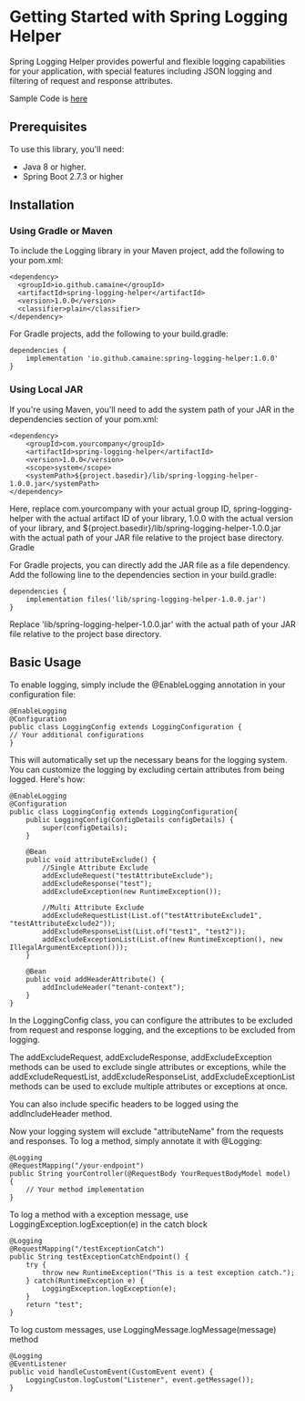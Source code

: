 # Getting Started with Spring Logging Helper

Spring Logging Helper provides powerful and flexible logging capabilities for your application, with special features including JSON logging and filtering of request and response attributes.

Sample Code is [here](https://github.com/Camaine/spring-logging-helper/tree/main/src/main/java/org/springlogginghelper/sample)

## Prerequisites

To use this library, you'll need:

* Java 8 or higher.
* Spring Boot 2.7.3 or higher

## Installation

### Using Gradle or Maven

To include the Logging library in your Maven project, add the following to your pom.xml:
````
<dependency>
  <groupId>io.github.camaine</groupId>
  <artifactId>spring-logging-helper</artifactId>
  <version>1.0.0</version>
  <classifier>plain</classifier>
</dependency>
````

For Gradle projects, add the following to your build.gradle:
````
dependencies {
    implementation 'io.github.camaine:spring-logging-helper:1.0.0'
}
````

### Using Local JAR

If you're using Maven, you'll need to add the system path of your JAR in the dependencies section of your pom.xml:

````
<dependency>
    <groupId>com.yourcompany</groupId>
    <artifactId>spring-logging-helper</artifactId>
    <version>1.0.0</version>
    <scope>system</scope>
    <systemPath>${project.basedir}/lib/spring-logging-helper-1.0.0.jar</systemPath>
</dependency>
````
Here, replace com.yourcompany with your actual group ID, spring-logging-helper with the actual artifact ID of your library, 1.0.0 with the actual version of your library, and ${project.basedir}/lib/spring-logging-helper-1.0.0.jar with the actual path of your JAR file relative to the project base directory.
Gradle

For Gradle projects, you can directly add the JAR file as a file dependency. Add the following line to the dependencies section in your build.gradle:

````
dependencies {
    implementation files('lib/spring-logging-helper-1.0.0.jar')
}
````

Replace 'lib/spring-logging-helper-1.0.0.jar' with the actual path of your JAR file relative to the project base directory.

## Basic Usage

To enable logging, simply include the @EnableLogging annotation in your configuration file:
````
@EnableLogging
@Configuration
public class LoggingConfig extends LoggingConfiguration {
// Your additional configurations
}
````

This will automatically set up the necessary beans for the logging system.
You can customize the logging by excluding certain attributes from being logged. Here's how:
````
@EnableLogging
@Configuration
public class LoggingConfig extends LoggingConfiguration{
    public LoggingConfig(ConfigDetails configDetails) {
        super(configDetails);
    }

    @Bean
    public void attributeExclude() {
        //Single Attribute Exclude
        addExcludeRequest("testAttributeExclude");
        addExcludeResponse("test");
        addExcludeException(new RuntimeException());

        //Multi Attribute Exclude
        addExcludeRequestList(List.of("testAttributeExclude1", "testAttributeExclude2"));
        addExcludeResponseList(List.of("test1", "test2"));
        addExcludeExceptionList(List.of(new RuntimeException(), new IllegalArgumentException()));
    }

    @Bean
    public void addHeaderAttribute() {
        addIncludeHeader("tenant-context");
    }
}
````
In the LoggingConfig class, you can configure the attributes to be excluded from request and response logging, and the exceptions to be excluded from logging.

The addExcludeRequest, addExcludeResponse, addExcludeException methods can be used to exclude single attributes or exceptions, while the addExcludeRequestList, addExcludeResponseList, addExcludeExceptionList methods can be used to exclude multiple attributes or exceptions at once.

You can also include specific headers to be logged using the addIncludeHeader method.

Now your logging system will exclude "attributeName" from the requests and responses.
To log a method, simply annotate it with @Logging:
````
@Logging
@RequestMapping("/your-endpoint")
public String yourController(@RequestBody YourRequestBodyModel model) {
    // Your method implementation
}
````
To log a method with a exception message, use LoggingException.logException(e) in the catch block

````
@Logging
@RequestMapping("/testExceptionCatch")
public String testExceptionCatchEndpoint() {
    try {
        throw new RuntimeException("This is a test exception catch.");
    } catch(RuntimeException e) {
        LoggingException.logException(e);
    }
    return "test";
}
````

To log custom messages, use LoggingMessage.logMessage(message) method

````
@Logging
@EventListener
public void handleCustomEvent(CustomEvent event) {
    LoggingCustom.logCustom("Listener", event.getMessage());
}
````
